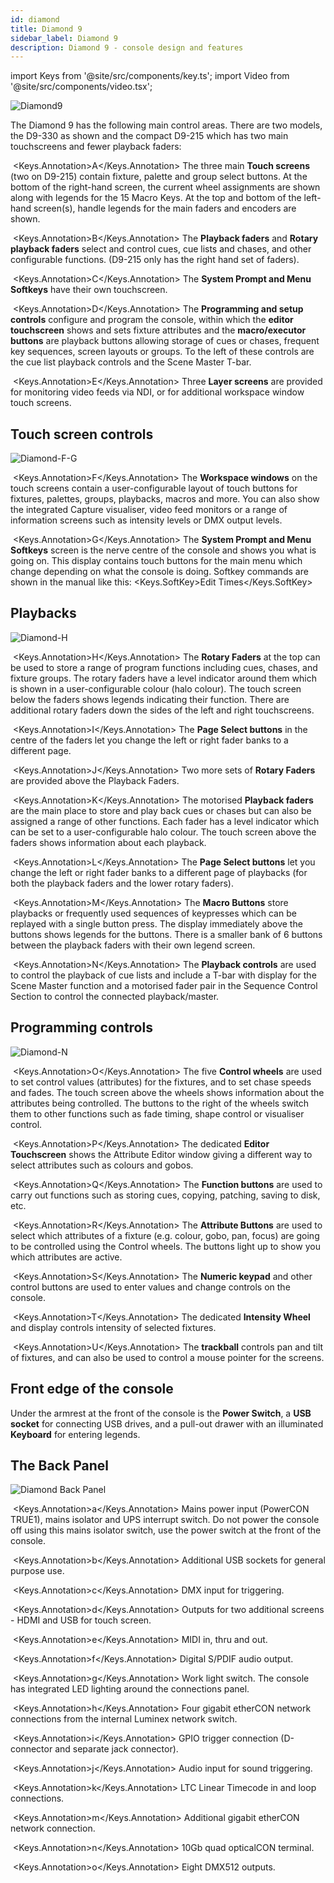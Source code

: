 ```yaml
---
id: diamond
title: Diamond 9
sidebar_label: Diamond 9
description: Diamond 9 - console design and features
---
```


import Keys from '@site/src/components/key.ts';
import Video from '@site/src/components/video.tsx';

![Diamond9](/docs/images/Diamond-Main.png)

The Diamond 9 has the following main control areas. There are two models, the 
D9-330 as shown and the compact D9-215 which has two main touchscreens and
fewer playback faders:

&nbsp;<Keys.Annotation>A</Keys.Annotation> The three main **Touch screens** (two on D9-215) contain fixture, palette and group select
buttons. At the bottom of the right-hand screen, the current wheel assignments
are shown along with legends for the 15 Macro Keys. At the top and bottom of
the left-hand screen(s), handle legends for the main faders and encoders are shown.

&nbsp;<Keys.Annotation>B</Keys.Annotation> The **Playback faders** and **Rotary playback faders** select and control cues, cue lists and chases, and other configurable functions. (D9-215 only has the right hand set of faders).

&nbsp;<Keys.Annotation>C</Keys.Annotation> The **System Prompt and Menu Softkeys** have their own touchscreen.

&nbsp;<Keys.Annotation>D</Keys.Annotation> The **Programming and setup controls** configure and program the console,
within which the **editor touchscreen** shows and sets fixture attributes and 
the **macro/executor buttons** are playback buttons allowing storage of cues or
chases, frequent key sequences, screen layouts or groups. To the left of these
controls are the cue list playback controls and the Scene Master T-bar.

&nbsp;<Keys.Annotation>E</Keys.Annotation> Three **Layer screens** are provided for monitoring
video feeds via NDI, or for additional workspace window touch screens.



## Touch screen controls

![Diamond-F-G](/docs/images/Diamond-F.png)

&nbsp;<Keys.Annotation>F</Keys.Annotation> The **Workspace windows** on the touch screens contain a user-configurable
layout of touch buttons for fixtures, palettes, groups, playbacks, macros and more.
You can also show the integrated Capture visualiser, video feed monitors or a range
of information screens such as intensity levels or DMX output levels.

&nbsp;<Keys.Annotation>G</Keys.Annotation> The **System Prompt and Menu Softkeys** screen is the nerve centre of
the console and shows you what is going on. This display contains touch
buttons for the main menu which change depending on what the console
is doing. Softkey commands are shown in the manual 
like this: <Keys.SoftKey>Edit Times</Keys.SoftKey>

## Playbacks

![Diamond-H](/docs/images/Diamond-H.png)

&nbsp;<Keys.Annotation>H</Keys.Annotation> The **Rotary Faders** at the top can be used to store
a range of program functions including cues, chases, and fixture groups.
The rotary faders have a level indicator around them which is shown in
a user-configurable colour (halo colour).
The touch screen below the faders shows legends indicating their function.
There are additional rotary faders down the sides of the left and right touchscreens.

&nbsp;<Keys.Annotation>I</Keys.Annotation> The **Page Select buttons** in the
centre of the faders let you change the left or right fader banks to a different page.

&nbsp;<Keys.Annotation>J</Keys.Annotation> Two more sets of **Rotary Faders** are provided above the Playback Faders.

&nbsp;<Keys.Annotation>K</Keys.Annotation> The motorised **Playback faders** are the main place to store and play back cues or chases
but can also be assigned a range of other functions. Each fader has a level indicator
which can be set to a user-configurable halo colour.
The touch screen above the faders shows information about
each playback.

&nbsp;<Keys.Annotation>L</Keys.Annotation> 
The **Page Select buttons** let you change the left or right
fader banks to a different page
of playbacks (for both the playback faders and the lower rotary faders). 

&nbsp;<Keys.Annotation>M</Keys.Annotation> The **Macro Buttons** store playbacks or frequently used sequences of keypresses
which can be replayed with a single button press. The display immediately above the buttons shows legends for
the buttons. There is a smaller bank of 6 buttons between the playback faders with
their own legend screen.

&nbsp;<Keys.Annotation>N</Keys.Annotation> The **Playback controls** are used to control the playback of cue
lists and include a T-bar with display for the Scene Master function and 
a motorised fader pair in the Sequence Control Section to control the 
connected playback/master.

## Programming controls

![Diamond-N](/docs/images/Diamond-O.png)

&nbsp;<Keys.Annotation>O</Keys.Annotation> The five  **Control wheels** are used to set control values (attributes) for
the fixtures, and to set chase speeds and fades. The touch screen above
the wheels shows information about the attributes being controlled. The buttons
to the right of the wheels switch them to other functions such as fade timing,
shape control or visualiser control.

&nbsp;<Keys.Annotation>P</Keys.Annotation> The dedicated **Editor Touchscreen** shows the Attribute Editor
window giving a different way to select attributes such as colours and gobos.

&nbsp;<Keys.Annotation>Q</Keys.Annotation> The **Function buttons** are used to carry out functions such as storing
cues, copying, patching, saving to disk, etc.

&nbsp;<Keys.Annotation>R</Keys.Annotation> The **Attribute Buttons** are used to select which attributes of
a fixture (e.g. colour, gobo, pan, focus) are going to be controlled
using the Control wheels. The buttons light up to show you which
attributes are active.

&nbsp;<Keys.Annotation>S</Keys.Annotation> The **Numeric keypad** and other control buttons are used to enter
values and change controls on the console.

&nbsp;<Keys.Annotation>T</Keys.Annotation> The dedicated **Intensity Wheel** and display controls intensity
of selected fixtures.

&nbsp;<Keys.Annotation>U</Keys.Annotation> The **trackball** controls pan and tilt of fixtures, and can also be
used to control a mouse pointer for the screens.

## Front edge of the console

Under the armrest at the front of the console is the **Power Switch**, a
**USB socket** for connecting USB drives, and a pull-out drawer with an 
illuminated **Keyboard** for entering legends.

## The Back Panel

![Diamond Back Panel](/docs/images/Diamond-Back.png)

&nbsp;<Keys.Annotation>a</Keys.Annotation> Mains power input (PowerCON TRUE1), mains isolator and UPS interrupt switch. Do not
power the console off using this mains isolator switch, use the power switch at the front
of the console.

&nbsp;<Keys.Annotation>b</Keys.Annotation> Additional USB sockets for general purpose use.

&nbsp;<Keys.Annotation>c</Keys.Annotation> DMX input for triggering.

&nbsp;<Keys.Annotation>d</Keys.Annotation> Outputs for two additional screens - HDMI and USB for touch screen.

&nbsp;<Keys.Annotation>e</Keys.Annotation> MIDI in, thru and out.

&nbsp;<Keys.Annotation>f</Keys.Annotation> Digital S/PDIF audio output.

&nbsp;<Keys.Annotation>g</Keys.Annotation> Work light switch. The console has integrated LED lighting around the connections panel.

&nbsp;<Keys.Annotation>h</Keys.Annotation> Four gigabit etherCON network connections from the internal Luminex network switch.

&nbsp;<Keys.Annotation>i</Keys.Annotation> GPIO trigger connection (D-connector and separate jack connector).

&nbsp;<Keys.Annotation>j</Keys.Annotation> Audio input for sound triggering.

&nbsp;<Keys.Annotation>k</Keys.Annotation> LTC Linear Timecode in and loop connections.

&nbsp;<Keys.Annotation>m</Keys.Annotation> Additional gigabit etherCON network connection.

&nbsp;<Keys.Annotation>n</Keys.Annotation> 10Gb quad opticalCON terminal.

&nbsp;<Keys.Annotation>o</Keys.Annotation> Eight DMX512 outputs.